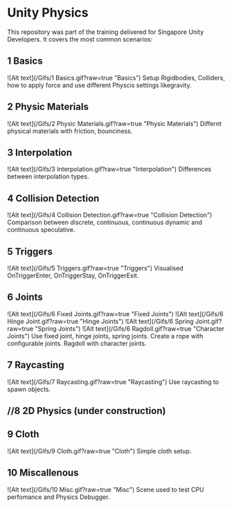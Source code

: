 # Unity Physics

This repository was part of the training delivered for Singapore Unity Developers.
It covers the most common scenarios:

## 1 Basics
![Alt text](/Gifs/1 Basics.gif?raw=true "Basics")
Setup Rigidbodies, Colliders, how to apply force and use different Physcis settings likegravity.

## 2 Physic Materials
![Alt text](/Gifs/2 Physic Materials.gif?raw=true "Physic Materials")
Differnt physical materials with friction, bounciness.

## 3 Interpolation
![Alt text](/Gifs/3 Interpolation.gif?raw=true "Interpolation")
Differences between interpolation types.

## 4 Collision Detection
![Alt text](/Gifs/4 Collision Detection.gif?raw=true "Collision Detection")
Comparison between discrete, continuous, continuous dynamic and continuous speculative.

## 5 Triggers
![Alt text](/Gifs/5 Triggers.gif?raw=true "Triggers")
Visualised OnTriggerEnter, OnTriggerStay, OnTriggerExit.

## 6 Joints
![Alt text](/Gifs/6 Fixed Joints.gif?raw=true "Fixed Joints")
![Alt text](/Gifs/6 Hinge Joint.gif?raw=true "Hinge Joints")
![Alt text](/Gifs/6 Spring Joint.gif?raw=true "Spring Joints")
![Alt text](/Gifs/6 Ragdoll.gif?raw=true "Character Joints")
Use fixed joint, hinge joints, spring joints. Create a rope with configurable joints. Ragdoll with character joints.

## 7 Raycasting
![Alt text](/Gifs/7 Raycasting.gif?raw=true "Raycasting")
Use raycasting to spawn objects.

## //8 2D Physics (under construction)

## 9 Cloth
![Alt text](/Gifs/9 Cloth.gif?raw=true "Cloth")
Simple cloth setup.

## 10 Miscallenous
![Alt text](/Gifs/10 Misc.gif?raw=true "Misc")
Scene used to test CPU perfomance and Physics Debugger.
